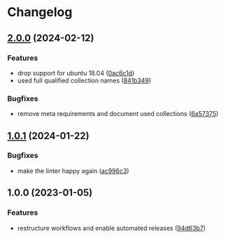 # Changelog

## [2.0.0](https://github.com/rolehippie/letsencrypt/compare/v1.0.1...v2.0.0) (2024-02-12)


### Features

* drop support for ubuntu 18.04 ([0ac6c1d](https://github.com/rolehippie/letsencrypt/commit/0ac6c1d955ccf19104f7fdd5eb422df4c824ceee))
* used full qualified collection names ([841b349](https://github.com/rolehippie/letsencrypt/commit/841b349d650a4a2bbec264d485666c75a67d45ba))


### Bugfixes

* remove meta requirements and document used collections ([6a57375](https://github.com/rolehippie/letsencrypt/commit/6a573755dd5df8532d1d16292b1202cb590ff1c7))

## [1.0.1](https://github.com/rolehippie/letsencrypt/compare/v1.0.0...v1.0.1) (2024-01-22)


### Bugfixes

* make the linter happy again ([ac996c3](https://github.com/rolehippie/letsencrypt/commit/ac996c3efab5846f5804201e538975dacb6df34d))

## 1.0.0 (2023-01-05)


### Features

* restructure workflows and enable automated releases ([94d63b7](https://github.com/rolehippie/letsencrypt/commit/94d63b761728073abcdd6cbccdf5455e6ea0fd58))
